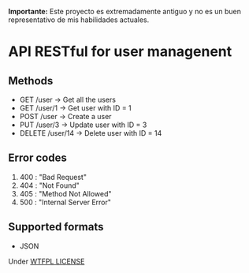 **Importante:** Este proyecto es extremadamente antiguo y no es un buen representativo de mis habilidades actuales.

# API RESTful for user managenent #

## Methods ##

* GET /user → Get all the users
* GET /user/1 → Get user with ID = 1
* POST /user → Create a user
* PUT /user/3 → Update user with ID = 3
* DELETE /user/14 → Delete user with ID = 14

## Error codes ##

1. 400 : "Bad Request"
2. 404 : "Not Found"
3. 405 : "Method Not Allowed"
4. 500 : "Internal Server Error"

## Supported formats ##

* JSON

Under [WTFPL LICENSE](LICENSE)
